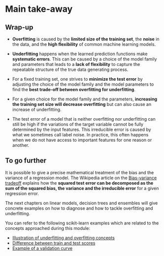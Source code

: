 # Main take-away

## Wrap-up

- **Overfitting** is caused by the **limited size of the training set**, the
  **noise** in the data, and the **high flexibility** of common machine learning
  models.

- **Underfitting** happens when the learned prediction functions make
  **systematic errors**. This can be caused by a choice of the model family and
  parameters that leads to a **lack of flexibility** to capture the repeatable
  structure of the true data generating process.

- For a fixed training set, one strives to **minimize the test error** by
  adjusting the choice of the model family and the model parameters to find the
  **best trade-off between overfitting for underfitting**.

- For a given choice for the model family and the parameters, **increasing the
  training set size will decrease overfitting** but can also cause an increase
  of underfitting.

- The test error of a model that is neither overfitting nor underfitting can
  still be high if the variations of the target variable cannot be fully
  determined by the input features. This irreducible error is caused by what we
  sometimes call label noise. In practice, this often happens when we do not
  have access to important features for one reason or another.

## To go further

It is possible to give a precise mathematical treatment of the bias and the
variance of a regression model. The Wikipedia article on the [Bias-variance
tradeoff](https://en.wikipedia.org/wiki/Bias%E2%80%93variance_tradeoff) explains
how the **squared test error can be decomposed as the sum of the squared bias,
the variance and the irreducible error** for a given regression error.

The next chapters on linear models, decision trees and ensembles will give
concrete examples on how to diagnose and how to tackle overfitting and
underfitting.

You can refer to the following scikit-learn examples which are related to
the concepts approached during this module:

- [Illustration of underfitting and overfitting concepts](https://scikit-learn.org/stable/auto_examples/model_selection/plot_underfitting_overfitting.html#sphx-glr-auto-examples-model-selection-plot-underfitting-overfitting-py)
- [Difference between train and test scores](https://scikit-learn.org/stable/auto_examples/model_selection/plot_train_error_vs_test_error.html#sphx-glr-auto-examples-model-selection-plot-train-error-vs-test-error-py)
- [Example of a validation curve](https://scikit-learn.org/stable/auto_examples/model_selection/plot_validation_curve.html#sphx-glr-auto-examples-model-selection-plot-validation-curve-py)
